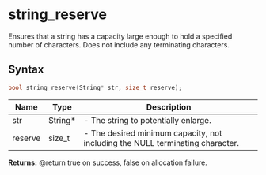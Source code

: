 # string_reserve

Ensures that a string has a capacity large enough to hold a specified number of characters. Does not include any terminating characters.

## Syntax

```c
bool string_reserve(String* str, size_t reserve);
```

| Name | Type | Description |
| --- | --- | --- |
| str | String* | - The string to potentially enlarge. |
| reserve | size_t | - The desired minimum capacity, not including the NULL terminating character. |

**Returns:** @return true on success, false on allocation failure.

